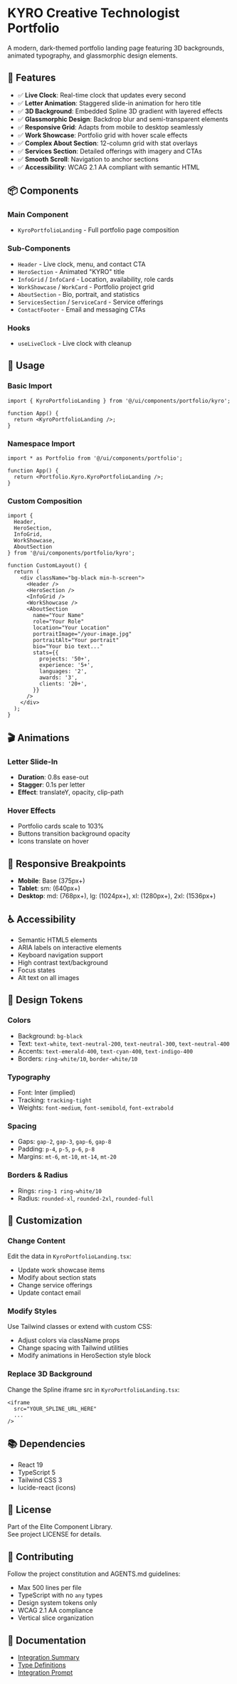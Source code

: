 # KYRO Creative Technologist Portfolio

A modern, dark-themed portfolio landing page featuring 3D backgrounds, animated typography, and glassmorphic design elements.

## 🎨 Features

- ✅ **Live Clock**: Real-time clock that updates every second
- ✅ **Letter Animation**: Staggered slide-in animation for hero title
- ✅ **3D Background**: Embedded Spline 3D gradient with layered effects
- ✅ **Glassmorphic Design**: Backdrop blur and semi-transparent elements
- ✅ **Responsive Grid**: Adapts from mobile to desktop seamlessly
- ✅ **Work Showcase**: Portfolio grid with hover scale effects
- ✅ **Complex About Section**: 12-column grid with stat overlays
- ✅ **Services Section**: Detailed offerings with imagery and CTAs
- ✅ **Smooth Scroll**: Navigation to anchor sections
- ✅ **Accessibility**: WCAG 2.1 AA compliant with semantic HTML

## 📦 Components

### Main Component
- `KyroPortfolioLanding` - Full portfolio page composition

### Sub-Components
- `Header` - Live clock, menu, and contact CTA
- `HeroSection` - Animated "KYRO" title
- `InfoGrid` / `InfoCard` - Location, availability, role cards
- `WorkShowcase` / `WorkCard` - Portfolio project grid
- `AboutSection` - Bio, portrait, and statistics
- `ServicesSection` / `ServiceCard` - Service offerings
- `ContactFooter` - Email and messaging CTAs

### Hooks
- `useLiveClock` - Live clock with cleanup

## 🚀 Usage

### Basic Import
```tsx
import { KyroPortfolioLanding } from '@/ui/components/portfolio/kyro';

function App() {
  return <KyroPortfolioLanding />;
}
```

### Namespace Import
```tsx
import * as Portfolio from '@/ui/components/portfolio';

function App() {
  return <Portfolio.Kyro.KyroPortfolioLanding />;
}
```

### Custom Composition
```tsx
import {
  Header,
  HeroSection,
  InfoGrid,
  WorkShowcase,
  AboutSection
} from '@/ui/components/portfolio/kyro';

function CustomLayout() {
  return (
    <div className="bg-black min-h-screen">
      <Header />
      <HeroSection />
      <InfoGrid />
      <WorkShowcase />
      <AboutSection
        name="Your Name"
        role="Your Role"
        location="Your Location"
        portraitImage="/your-image.jpg"
        portraitAlt="Your portrait"
        bio="Your bio text..."
        stats={{
          projects: '50+',
          experience: '5+',
          languages: '2',
          awards: '3',
          clients: '20+',
        }}
      />
    </div>
  );
}
```

## 🎬 Animations

### Letter Slide-In
- **Duration**: 0.8s ease-out
- **Stagger**: 0.1s per letter
- **Effect**: translateY, opacity, clip-path

### Hover Effects
- Portfolio cards scale to 103%
- Buttons transition background opacity
- Icons translate on hover

## 📱 Responsive Breakpoints

- **Mobile**: Base (375px+)
- **Tablet**: sm: (640px+)
- **Desktop**: md: (768px+), lg: (1024px+), xl: (1280px+), 2xl: (1536px+)

## ♿ Accessibility

- Semantic HTML5 elements
- ARIA labels on interactive elements
- Keyboard navigation support
- High contrast text/background
- Focus states
- Alt text on all images

## 🎨 Design Tokens

### Colors
- Background: `bg-black`
- Text: `text-white`, `text-neutral-200`, `text-neutral-300`, `text-neutral-400`
- Accents: `text-emerald-400`, `text-cyan-400`, `text-indigo-400`
- Borders: `ring-white/10`, `border-white/10`

### Typography
- Font: Inter (implied)
- Tracking: `tracking-tight`
- Weights: `font-medium`, `font-semibold`, `font-extrabold`

### Spacing
- Gaps: `gap-2`, `gap-3`, `gap-6`, `gap-8`
- Padding: `p-4`, `p-5`, `p-6`, `p-8`
- Margins: `mt-6`, `mt-10`, `mt-14`, `mt-20`

### Borders & Radius
- Rings: `ring-1 ring-white/10`
- Radius: `rounded-xl`, `rounded-2xl`, `rounded-full`

## 🔧 Customization

### Change Content
Edit the data in `KyroPortfolioLanding.tsx`:
- Update work showcase items
- Modify about section stats
- Change service offerings
- Update contact email

### Modify Styles
Use Tailwind classes or extend with custom CSS:
- Adjust colors via className props
- Change spacing with Tailwind utilities
- Modify animations in HeroSection style block

### Replace 3D Background
Change the Spline iframe src in `KyroPortfolioLanding.tsx`:
```tsx
<iframe
  src="YOUR_SPLINE_URL_HERE"
  ...
/>
```

## 📚 Dependencies

- React 19
- TypeScript 5
- Tailwind CSS 3
- lucide-react (icons)

## 📄 License

Part of the Elite Component Library.  
See project LICENSE for details.

## 🤝 Contributing

Follow the project constitution and AGENTS.md guidelines:
- Max 500 lines per file
- TypeScript with no `any` types
- Design system tokens only
- WCAG 2.1 AA compliance
- Vertical slice organization

## 📖 Documentation

- [Integration Summary](./INTEGRATION_SUMMARY.md)
- [Type Definitions](../../types/kyro-portfolio.types.ts)
- [Integration Prompt](../../../../uidocs/kyro-portfolio-integration-prompt.md)

